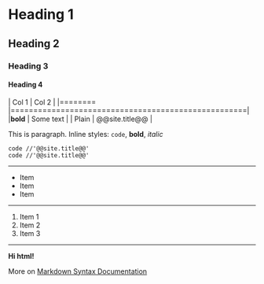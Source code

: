 # Heading 1
## Heading 2
### Heading 3
#### Heading 4

| Col 1   | Col 2                                              |
|======== |====================================================|
|**bold** | Some text                                          |
| Plain   | @@site.title@@                                     |

This is paragraph. Inline styles: `code`, **bold**, *italic*

    code //'@@site.title@@'
    code //'@@site.title@@'

---

* Item
* Item
* Item

---

1. Item 1
1. Item 2
1. Item 3

---

<strong>Hi html!</strong>

More on [Markdown Syntax Documentation](http://daringfireball.net/projects/markdown/syntax)